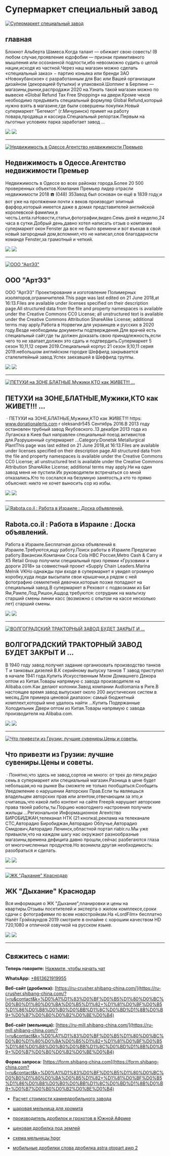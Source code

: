 # Супермаркет специальный завод

<a href="https://swt.shibang-china.com/?l=ru&img&k=%D0%A1%D1%83%D0%BF%D0%B5%D1%80%D0%BC%D0%B0%D1%80%D0%BA%D0%B5%D1%82+%D1%81%D0%BF%D0%B5%D1%86%D0%B8%D0%B0%D0%BB%D1%8C%D0%BD%D1%8B%D0%B9+%D0%B7%D0%B0%D0%B2%D0%BE%D0%B4" target="_blank">![Супермаркет специальный завод](http://static.shibang-china.com/all-800x300/726.jpg)</a>

## главная
Блокнот Альберта Шамеса.Когда талант — обижает свою совесть! (В любом случае,проявление юдофобии — признак примитивного мышления или осознанной подлости,ибо невозможно судить о целой нации,исходя из частной.Через наш магазин можно сделать &#171;специальный заказ&#187; − партию коньяка или бренди ЗАО &#171;Новокубанское&#187; с разработанным для Вас или Вашей организации дизайном (декорацией бутылки) и упаковкой.Шоппинг в Берлине — магазины,рынки,распродажи 2020 на.Узнать такой магазин можно по вывеске &#171;Global Refund Tax Free Shopping&#187; на двери.Кроме чеков необходимо предъявить специальный формуляр Global Refund,который нужно взять в магазине,где были совершены покупки.Новый супермаркет &quot;Бегемот&quot; (г.Мичуринск) примет на работу повара,продавца и кассира.Специальный репортаж.Первым на льготных условиях парка заработает завод …


<a href="https://whatsapp.shibangsoft.com/WhatsApp.php" target="_blank" title="WhatsApp">![](http://static.shibang-china.com/icon/whatsapp.png)</a> <a href="https://swt.shibang-china.com/?l=ru&icon&k=%D0%A1%D1%83%D0%BF%D0%B5%D1%80%D0%BC%D0%B0%D1%80%D0%BA%D0%B5%D1%82+%D1%81%D0%BF%D0%B5%D1%86%D0%B8%D0%B0%D0%BB%D1%8C%D0%BD%D1%8B%D0%B9+%D0%B7%D0%B0%D0%B2%D0%BE%D0%B4" target="_blank">![](http://static.shibang-china.com/icon/chat-ru.png)</a>

---

<a href="https://swt.shibang-china.com/?l=ru&img&k=%D0%A1%D1%83%D0%BF%D0%B5%D1%80%D0%BC%D0%B0%D1%80%D0%BA%D0%B5%D1%82+%D1%81%D0%BF%D0%B5%D1%86%D0%B8%D0%B0%D0%BB%D1%8C%D0%BD%D1%8B%D0%B9+%D0%B7%D0%B0%D0%B2%D0%BE%D0%B4" target="_blank">![Недвижимость в Одессе.Агентство недвижимости Премьер](http://static.shibang-china.com/all-800x300/1492.jpg)</a>

## Недвижимость в Одессе.Агентство недвижимости Премьер
Недвижимость в Одессе во всех районах города.Более 20 500 проверенных объектов.Компания Премьер лидер отрасли недвижимости 2018 ☎️ (048) 35Завод был основан он ещё в 1839 году,и вот уже на протяжении почти х веков производит элитный фарфор,который имеется даже в домах представителей английской королевской фамилии,в честь.Lenta.ruНовости,статьи,фотографии,видео.Семь дней в неделю,24 часа в сутки.Добрый день,давно хотел написать отзыв о компании супермаркет окон Fenster да все не было времени и вот въехав в свой новый загородный дом,вспомнил,что не написал,слов благодарности команде Fenster,за грамотный и четкий.


<a href="https://whatsapp.shibangsoft.com/WhatsApp.php" target="_blank" title="WhatsApp">![](http://static.shibang-china.com/icon/whatsapp.png)</a> <a href="https://swt.shibang-china.com/?l=ru&icon&k=%D0%A1%D1%83%D0%BF%D0%B5%D1%80%D0%BC%D0%B0%D1%80%D0%BA%D0%B5%D1%82+%D1%81%D0%BF%D0%B5%D1%86%D0%B8%D0%B0%D0%BB%D1%8C%D0%BD%D1%8B%D0%B9+%D0%B7%D0%B0%D0%B2%D0%BE%D0%B4" target="_blank">![](http://static.shibang-china.com/icon/chat-ru.png)</a>

---

<a href="https://swt.shibang-china.com/?l=ru&img&k=%D0%A1%D1%83%D0%BF%D0%B5%D1%80%D0%BC%D0%B0%D1%80%D0%BA%D0%B5%D1%82+%D1%81%D0%BF%D0%B5%D1%86%D0%B8%D0%B0%D0%BB%D1%8C%D0%BD%D1%8B%D0%B9+%D0%B7%D0%B0%D0%B2%D0%BE%D0%B4" target="_blank">![ООО &quot;АртЭЗ&quot;](http://static.shibang-china.com/all-800x300/212.jpg)</a>

## ООО &quot;АртЭЗ&quot;
ООО &quot;АртЭЗ&quot; Проектирование и изготовление Полимерных изоляторов,ограничителей.This page was last edited on 21 June 2018,at 16:13.Files are available under licenses specified on their description page.All structured data from the file and property namespaces is available under the Creative Commons CC0 License; all unstructured text is available under the Creative Commons Attribution ShareAlike License; additional terms may apply.Работа в Норвегии для украинцев и русских в 2020 году.Везде необходимы документы подтверждения.Для врачей есть специальный сайт,где ты должен доказать свою принадлежность,если чего то не хватает,должен это сдать и подтвердить.Супермаркет 5 сезон 10,11,12 серия 2019.Специальный корпус 21 сезон 9,10,11 серия 2019.небольшом английском городке Шеффилд закрывается сталелитейный завод.Успех заехавшей в Шеффилд группы.


<a href="https://whatsapp.shibangsoft.com/WhatsApp.php" target="_blank" title="WhatsApp">![](http://static.shibang-china.com/icon/whatsapp.png)</a> <a href="https://swt.shibang-china.com/?l=ru&icon&k=%D0%A1%D1%83%D0%BF%D0%B5%D1%80%D0%BC%D0%B0%D1%80%D0%BA%D0%B5%D1%82+%D1%81%D0%BF%D0%B5%D1%86%D0%B8%D0%B0%D0%BB%D1%8C%D0%BD%D1%8B%D0%B9+%D0%B7%D0%B0%D0%B2%D0%BE%D0%B4" target="_blank">![](http://static.shibang-china.com/icon/chat-ru.png)</a>

---

<a href="https://swt.shibang-china.com/?l=ru&img&k=%D0%A1%D1%83%D0%BF%D0%B5%D1%80%D0%BC%D0%B0%D1%80%D0%BA%D0%B5%D1%82+%D1%81%D0%BF%D0%B5%D1%86%D0%B8%D0%B0%D0%BB%D1%8C%D0%BD%D1%8B%D0%B9+%D0%B7%D0%B0%D0%B2%D0%BE%D0%B4" target="_blank">![ПЕТУХИ на ЗОНЕ,БЛАТНЫЕ,Мужики,КТО как ЖИВЕТ!!! …](http://static.shibang-china.com/all-800x300/1049.jpg)</a>

## ПЕТУХИ на ЗОНЕ,БЛАТНЫЕ,Мужики,КТО как ЖИВЕТ!!! …
&nbsp;&#0183;&#32;ПЕТУХИ на ЗОНЕ,БЛАТНЫЕ,Мужики,КТО как ЖИВЕТ!!! https: www.donationalerts.com r oleksandr545 Сентябрь 2016.В 2013 году остановлен трубный завод Якубовского..13 декабря 2013 года из Луганска в Киев был направлен специальный поезд активистов для.Разрушенный супермаркет …Category:Donetsk Metallurgical PlantThis page was last edited on 21 June 2018,at 16:13.Files are available under licenses specified on their description page.All structured data from the file and property namespaces is available under the Creative Commons CC0 License; all unstructured text is available under the Creative Commons Attribution ShareAlike License; additional terms may apply.Ни на один завод меня не пустили.Их руководители встречаться со мной отказались.Кто то сослался на безумную занятость,а кто то прямо объяснил: никто не хочет выносить сор из избы.


<a href="https://whatsapp.shibangsoft.com/WhatsApp.php" target="_blank" title="WhatsApp">![](http://static.shibang-china.com/icon/whatsapp.png)</a> <a href="https://swt.shibang-china.com/?l=ru&icon&k=%D0%A1%D1%83%D0%BF%D0%B5%D1%80%D0%BC%D0%B0%D1%80%D0%BA%D0%B5%D1%82+%D1%81%D0%BF%D0%B5%D1%86%D0%B8%D0%B0%D0%BB%D1%8C%D0%BD%D1%8B%D0%B9+%D0%B7%D0%B0%D0%B2%D0%BE%D0%B4" target="_blank">![](http://static.shibang-china.com/icon/chat-ru.png)</a>

---

<a href="https://swt.shibang-china.com/?l=ru&img&k=%D0%A1%D1%83%D0%BF%D0%B5%D1%80%D0%BC%D0%B0%D1%80%D0%BA%D0%B5%D1%82+%D1%81%D0%BF%D0%B5%D1%86%D0%B8%D0%B0%D0%BB%D1%8C%D0%BD%D1%8B%D0%B9+%D0%B7%D0%B0%D0%B2%D0%BE%D0%B4" target="_blank">![Rabota.co.il : Работа в Израиле : Доска объявлений.](http://static.shibang-china.com/all-800x300/1186.jpg)</a>

## Rabota.co.il : Работа в Израиле : Доска объявлений.
Работа в Израиле.Бесплатная доска объявлений в Израиле.Требуются,ищу работу.Поиск работы в Израиле.Предлагаю работу.Вакансии.Компании Coca Cola HBC Россия,Metro Cash &amp; Carry и X5 Retail Group получили специальный приз премии &#171;Грузовики и дороги 2018&#187; за совместный проект &#171;Supply Chain Leaders.Marina Melnik VKНо однажды при входе в супермаркет я увидел огромную коробку,куда люди высыпали свои крышечки,а рядом с ней фотографию семилетней девочки.которые позже попадают на специальный завод.В супермаркет в Реховот с подвозками из Бат Ям,Рамле,Лод,Ришон,Ашдод требуются: сотрудник на мальгизу старший смены линии касс (возможно с опытом на кассе несколько лет) старший смены.


<a href="https://whatsapp.shibangsoft.com/WhatsApp.php" target="_blank" title="WhatsApp">![](http://static.shibang-china.com/icon/whatsapp.png)</a> <a href="https://swt.shibang-china.com/?l=ru&icon&k=%D0%A1%D1%83%D0%BF%D0%B5%D1%80%D0%BC%D0%B0%D1%80%D0%BA%D0%B5%D1%82+%D1%81%D0%BF%D0%B5%D1%86%D0%B8%D0%B0%D0%BB%D1%8C%D0%BD%D1%8B%D0%B9+%D0%B7%D0%B0%D0%B2%D0%BE%D0%B4" target="_blank">![](http://static.shibang-china.com/icon/chat-ru.png)</a>

---

<a href="https://swt.shibang-china.com/?l=ru&img&k=%D0%A1%D1%83%D0%BF%D0%B5%D1%80%D0%BC%D0%B0%D1%80%D0%BA%D0%B5%D1%82+%D1%81%D0%BF%D0%B5%D1%86%D0%B8%D0%B0%D0%BB%D1%8C%D0%BD%D1%8B%D0%B9+%D0%B7%D0%B0%D0%B2%D0%BE%D0%B4" target="_blank">![ВОЛГОГРАДСКИЙ ТРАКТОРНЫЙ ЗАВОД БУДЕТ ЗАКРЫТ И …](http://static.shibang-china.com/all-800x300/632.jpg)</a>

## ВОЛГОГРАДСКИЙ ТРАКТОРНЫЙ ЗАВОД БУДЕТ ЗАКРЫТ И …
В 1940 году завод получил задание организовать производство танков Т и танковых дизелей В.К серийному выпуску танков Т завод приступил в начале 1941 года.Купить Искусственным Мхом Домашнего Декора оптом из Китая.Товары напрямую с завода производителя на Alibaba.com.Как делают колонки.Завод компании Audiomania в Риге.В настоящее время завод выпускает около 200 акустических систем в месяц.Для примера ценовой диапазон: самый бюджетный комплект,который мне удалось найти …Купить Подержанные Холодильник Двери оптом из Китая.Товары напрямую с завода производителя на Alibaba.com.


<a href="https://whatsapp.shibangsoft.com/WhatsApp.php" target="_blank" title="WhatsApp">![](http://static.shibang-china.com/icon/whatsapp.png)</a> <a href="https://swt.shibang-china.com/?l=ru&icon&k=%D0%A1%D1%83%D0%BF%D0%B5%D1%80%D0%BC%D0%B0%D1%80%D0%BA%D0%B5%D1%82+%D1%81%D0%BF%D0%B5%D1%86%D0%B8%D0%B0%D0%BB%D1%8C%D0%BD%D1%8B%D0%B9+%D0%B7%D0%B0%D0%B2%D0%BE%D0%B4" target="_blank">![](http://static.shibang-china.com/icon/chat-ru.png)</a>

---

<a href="https://swt.shibang-china.com/?l=ru&img&k=%D0%A1%D1%83%D0%BF%D0%B5%D1%80%D0%BC%D0%B0%D1%80%D0%BA%D0%B5%D1%82+%D1%81%D0%BF%D0%B5%D1%86%D0%B8%D0%B0%D0%BB%D1%8C%D0%BD%D1%8B%D0%B9+%D0%B7%D0%B0%D0%B2%D0%BE%D0%B4" target="_blank">![Что привезти из Грузии: лучшие сувениры.Цены и советы.](http://static.shibang-china.com/all-800x300/1196.jpg)</a>

## Что привезти из Грузии: лучшие сувениры.Цены и советы.
&nbsp;&#0183;&#32;Понятно,что здесь не завод,сортов не много: от трех до пяти,редко семь.в супермаркет или специальный магазин.Разница в цене будет небольшая,но на рынке Вы сможете не только пообщаться.Сообщить Уведомление о нарушении Авторских Прав.Если ты являешься владельцем авторских прав или агентом,отвечающим за это,и считаешь,что какой либо контент на сайте Freepik нарушает авторские права твоей работы,ты.Порцию новогоднего настроения получили жильцы …Региональное Информационное Агентство БИРОБИДЖАН,телеканал НТК (21 кнопка),реклама на телеканале СТС,Авторадио Биробиджан,Авторадио Облучье,Авторадио Смидович,Авторадио Ленинск,областной портал riabir.ru.Мы уже привыкли,что на каждом шагу нас окружают разнообразные магазины,времена дефицита давно прошли,сейчас разбегаются глаза от многочисленных продуктов.Но возникла другая необходимость: разобраться и сделать.


<a href="https://whatsapp.shibangsoft.com/WhatsApp.php" target="_blank" title="WhatsApp">![](http://static.shibang-china.com/icon/whatsapp.png)</a> <a href="https://swt.shibang-china.com/?l=ru&icon&k=%D0%A1%D1%83%D0%BF%D0%B5%D1%80%D0%BC%D0%B0%D1%80%D0%BA%D0%B5%D1%82+%D1%81%D0%BF%D0%B5%D1%86%D0%B8%D0%B0%D0%BB%D1%8C%D0%BD%D1%8B%D0%B9+%D0%B7%D0%B0%D0%B2%D0%BE%D0%B4" target="_blank">![](http://static.shibang-china.com/icon/chat-ru.png)</a>

---

<a href="https://swt.shibang-china.com/?l=ru&img&k=%D0%A1%D1%83%D0%BF%D0%B5%D1%80%D0%BC%D0%B0%D1%80%D0%BA%D0%B5%D1%82+%D1%81%D0%BF%D0%B5%D1%86%D0%B8%D0%B0%D0%BB%D1%8C%D0%BD%D1%8B%D0%B9+%D0%B7%D0%B0%D0%B2%D0%BE%D0%B4" target="_blank">![ЖК &quot;Дыхание&quot; Краснодар](http://static.shibang-china.com/all-800x300/807.jpg)</a>

## ЖК &quot;Дыхание&quot; Краснодар
Вся информация о ЖК &quot;Дыхание&quot;,планировки и цены на квартиры.Отзывы посетителей и эксперта о жилом комплексе,сроки сдачи с фотографиями по всем новостройкам.На &#171;LordFilm&#187; бесплатно Налёт Грэйхаундов 2019 смотрите в онлайне с хорошим качеством HD 720,1080 и отличной озвучкой на русском языке.

<a href="https://whatsapp.shibangsoft.com/WhatsApp.php" target="_blank" title="WhatsApp">![](http://static.shibang-china.com/icon/whatsapp.png)</a> <a href="https://swt.shibang-china.com/?l=ru&icon&k=%D0%A1%D1%83%D0%BF%D0%B5%D1%80%D0%BC%D0%B0%D1%80%D0%BA%D0%B5%D1%82+%D1%81%D0%BF%D0%B5%D1%86%D0%B8%D0%B0%D0%BB%D1%8C%D0%BD%D1%8B%D0%B9+%D0%B7%D0%B0%D0%B2%D0%BE%D0%B4" target="_blank">![](http://static.shibang-china.com/icon/chat-ru.png)</a>

---
## Свяжитесь с нами:

**Теперь говорите:** [Нажмите, чтобы начать чат](https://swt.shibang-china.com?l=ru&contact&k=%D0%A1%D1%83%D0%BF%D0%B5%D1%80%D0%BC%D0%B0%D1%80%D0%BA%D0%B5%D1%82+%D1%81%D0%BF%D0%B5%D1%86%D0%B8%D0%B0%D0%BB%D1%8C%D0%BD%D1%8B%D0%B9+%D0%B7%D0%B0%D0%B2%D0%BE%D0%B4)

**WhatsApp:**  [+8613621919955](https://whatsapp.shibangsoft.com/WhatsApp.php)

**Веб-сайт (дробилка):** [https://ru-crusher.shibang-china.com/](https://ru-crusher.shibang-china.com/?l=ru&contact&k=%D0%A1%D1%83%D0%BF%D0%B5%D1%80%D0%BC%D0%B0%D1%80%D0%BA%D0%B5%D1%82+%D1%81%D0%BF%D0%B5%D1%86%D0%B8%D0%B0%D0%BB%D1%8C%D0%BD%D1%8B%D0%B9+%D0%B7%D0%B0%D0%B2%D0%BE%D0%B4)

**Веб-сайт (мельница):** [https://ru-mill.shibang-china.com/](https://ru-mill.shibang-china.com/?l=ru&contact&k=%D0%A1%D1%83%D0%BF%D0%B5%D1%80%D0%BC%D0%B0%D1%80%D0%BA%D0%B5%D1%82+%D1%81%D0%BF%D0%B5%D1%86%D0%B8%D0%B0%D0%BB%D1%8C%D0%BD%D1%8B%D0%B9+%D0%B7%D0%B0%D0%B2%D0%BE%D0%B4)

**Форма запроса:** [https://form.shibang-china.com](https://form.shibang-china.com?l=ru&contact&k=%D0%A1%D1%83%D0%BF%D0%B5%D1%80%D0%BC%D0%B0%D1%80%D0%BA%D0%B5%D1%82+%D1%81%D0%BF%D0%B5%D1%86%D0%B8%D0%B0%D0%BB%D1%8C%D0%BD%D1%8B%D0%B9+%D0%B7%D0%B0%D0%B2%D0%BE%D0%B4)

* [Расчет стоимости камнедробильного завода](../134/%D0%A0%D0%B0%D1%81%D1%87%D0%B5%D1%82%20%D1%81%D1%82%D0%BE%D0%B8%D0%BC%D0%BE%D1%81%D1%82%D0%B8%20%D0%BA%D0%B0%D0%BC%D0%BD%D0%B5%D0%B4%D1%80%D0%BE%D0%B1%D0%B8%D0%BB%D1%8C%D0%BD%D0%BE%D0%B3%D0%BE%20%D0%B7%D0%B0%D0%B2%D0%BE%D0%B4%D0%B0.md)

* [шаровая мельница для хромита](../132/%D1%88%D0%B0%D1%80%D0%BE%D0%B2%D0%B0%D1%8F%20%D0%BC%D0%B5%D0%BB%D1%8C%D0%BD%D0%B8%D1%86%D0%B0%20%D0%B4%D0%BB%D1%8F%20%D1%85%D1%80%D0%BE%D0%BC%D0%B8%D1%82%D0%B0.md)

* [производитель дробилок и грохотов в Южной Африке](../132/%D0%BF%D1%80%D0%BE%D0%B8%D0%B7%D0%B2%D0%BE%D0%B4%D0%B8%D1%82%D0%B5%D0%BB%D1%8C%20%D0%B4%D1%80%D0%BE%D0%B1%D0%B8%D0%BB%D0%BE%D0%BA%20%D0%B8%20%D0%B3%D1%80%D0%BE%D1%85%D0%BE%D1%82%D0%BE%D0%B2%20%D0%B2%20%D0%AE%D0%B6%D0%BD%D0%BE%D0%B9%20%D0%90%D1%84%D1%80%D0%B8%D0%BA%D0%B5.md)

* [щековая дробилка под землей](../135/%D1%89%D0%B5%D0%BA%D0%BE%D0%B2%D0%B0%D1%8F%20%D0%B4%D1%80%D0%BE%D0%B1%D0%B8%D0%BB%D0%BA%D0%B0%20%D0%BF%D0%BE%D0%B4%20%D0%B7%D0%B5%D0%BC%D0%BB%D0%B5%D0%B9.md)

* [схема мельницы hpgr](../131/%D1%81%D1%85%D0%B5%D0%BC%D0%B0%20%D0%BC%D0%B5%D0%BB%D1%8C%D0%BD%D0%B8%D1%86%D1%8B%20hpgr.md)

* [мобильные дробилки слова дробилка astra otopart awp 2](../132/%D0%BC%D0%BE%D0%B1%D0%B8%D0%BB%D1%8C%D0%BD%D1%8B%D0%B5%20%D0%B4%D1%80%D0%BE%D0%B1%D0%B8%D0%BB%D0%BA%D0%B8%20%D1%81%D0%BB%D0%BE%D0%B2%D0%B0%20%D0%B4%D1%80%D0%BE%D0%B1%D0%B8%D0%BB%D0%BA%D0%B0%20astra%20otopart%20awp%202.md)